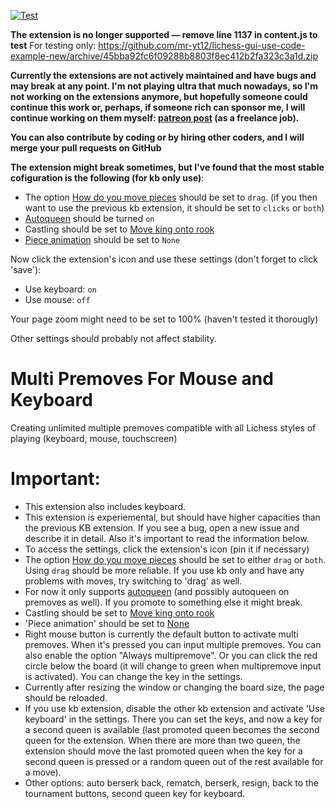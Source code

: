[![Test](https://github.com/mr-yt12/lichess-gui-use-code-example-new/actions/workflows/node.js.yml/badge.svg)](https://github.com/mr-yt12/lichess-gui-use-code-example-new/actions/workflows/node.js.yml)

**The extension is no longer supported — remove line 1137 in content.js to test**
For testing only: https://github.com/mr-yt12/lichess-gui-use-code-example-new/archive/45bba92fc6f09288b8803f8ec412b2fa323c3a1d.zip

**Currently the extensions are not actively maintained and have bugs and may break at any point. I'm not playing ultra that much nowadays, so I'm not working on the extensions anymore, but hopefully someone could continue this work or, perhaps, if someone rich can sponsor me, I will continue working on them myself: [patreon post](https://www.patreon.com/posts/lichess-keyboard-53287800) (as a freelance job).**

**You can also contribute by coding or by hiring other coders, and I will merge your pull requests on GitHub**

**The extension might break sometimes, but I've found that the most stable cofiguration is the following (for kb only use)**:
- The option [How do you move pieces](https://lichess.org/account/preferences/game-behavior) should be set to `drag`. (if you then want to use the previous kb extension, it should be set to `clicks` or `both`)
- [Autoqueen](https://lichess.org/account/preferences/game-behavior) should be turned `on`
- Castling should be set to [Move king onto rook](https://lichess.org/account/preferences/game-behavior)
- [Piece animation](https://lichess.org/account/preferences/game-display) should be set to `None` 

Now click the extension's icon and use these settings (don't forget to click 'save'):
- Use keyboard: `on`
- Use mouse: `off`

Your page zoom might need to be set to 100% (haven't tested it thorougly)

Other settings should probably not affect stability.

 
# Multi Premoves For Mouse and Keyboard
Creating unlimited multiple premoves compatible with all Lichess styles of playing (keyboard, mouse, touchscreen)
 
# Important:
- This extension also includes keyboard.
- This extension is experiemental, but should have higher capacities than the previous KB extension. If you see a bug, open a new issue and describe it in detail. 
Also it's important to read the information below. 
- To access the settings, click the extension's icon (pin it if necessary)
- The option [How do you move pieces](https://lichess.org/account/preferences/game-behavior) should be set to either `drag` or `both`. Using `drag` should be more reliable. If you use kb only and have any problems with moves, try switching to 'drag' as well. 
- For now it only supports [autoqueen](https://lichess.org/account/preferences/game-behavior) (and possibly autoqueen on premoves as well). If you promote to something else it might break. 
- Castling should be set to [Move king onto rook](https://lichess.org/account/preferences/game-behavior)
- 'Piece animation' should be set to [None](https://lichess.org/account/preferences/game-display)
- Right mouse button is currently the default button to activate multi premoves. When it's pressed you can input multiple premoves. You can also enable the option "Always multipremove". Or you can click the red circle below the board (it will change to green when multipremove input is activated). You can change the key in the settings.
- Currently after resizing the window or changing the board size, the page should be reloaded. 
- If you use kb extension, disable the other kb extension and activate 'Use keyboard' in the settings. There you can set the keys, and now a key for a second queen is available (last promoted queen becomes the second queen for the extension. When there are more than two queen, the extension should move the last promoted queen when the key for a second queen is pressed or a random queen out of the rest available for a move). 
- Other options: auto berserk back, rematch, berserk, resign, back to the tournament buttons, second queen key for keyboard. 
